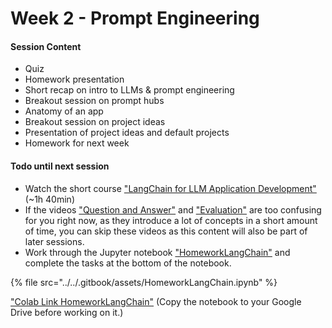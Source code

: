 # Week 2 - Prompt Engineering

#### Session Content

* Quiz
* Homework presentation
* Short recap on intro to LLMs & prompt engineering
* Breakout session on prompt hubs
* Anatomy of an app
* Breakout session on project ideas
* Presentation of project ideas and default projects
* Homework for next week

#### Todo until next session

* Watch the short course ["LangChain for LLM Application Development"](https://learn.deeplearning.ai/langchain) (\~1h 40min)
* If the videos ["Question and Answer"](https://learn.deeplearning.ai/langchain/lesson/5/question-and-answer) and ["Evaluation"](https://learn.deeplearning.ai/langchain/lesson/6/evaluation) are too confusing for you right now, as they introduce a lot of concepts in a short amount of time, you can skip these videos as this content will also be part of later sessions.
* Work through the Jupyter notebook ["HomeworkLangChain"](https://colab.research.google.com/drive/1XcJ2VyTnxxk\_1fngRXcHSg6YJq39bjnm?usp=sharing) and complete the tasks at the bottom of the notebook.



{% file src="../../.gitbook/assets/HomeworkLangChain.ipynb" %}

["Colab Link HomeworkLangChain"](https://colab.research.google.com/drive/1XcJ2VyTnxxk\_1fngRXcHSg6YJq39bjnm?usp=sharing) (Copy the notebook to your Google Drive before working on it.)



